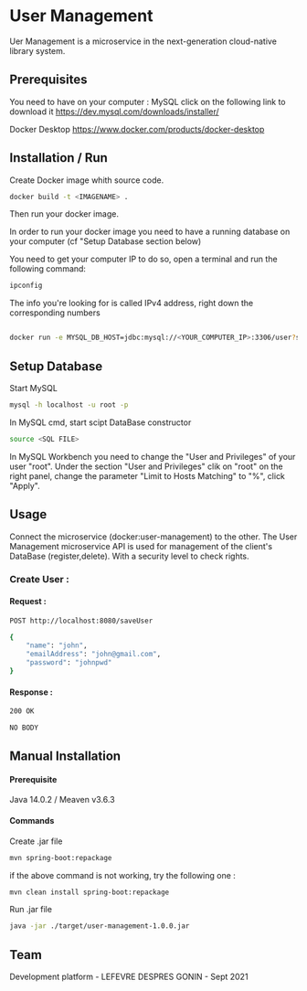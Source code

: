 # User Management

Uer Management is a microservice in the next-generation cloud-native library system.

## Prerequisites
You need to have on your computer :
MySQL click on the following link to download it
https://dev.mysql.com/downloads/installer/

Docker Desktop
https://www.docker.com/products/docker-desktop


## Installation / Run

Create Docker image whith source code.

```bash
docker build -t <IMAGENAME> .
```
Then run your docker image.

In order to run your docker image you need to have a running database on your computer (cf "Setup Database section below)

You need to get your computer IP to do so, open a terminal and run the following command:

```bash
ipconfig
```

The info you're looking for is called IPv4 address, right down the corresponding numbers


```bash

docker run -e MYSQL_DB_HOST=jdbc:mysql://<YOUR_COMPUTER_IP>:3306/user?serverTimezone=UTC -e MYSQL_DB_USERNAME=root -e MYSQL_DB_PASSWORD=root -p 8080:8080 <IMAGENAME>
```

## Setup Database

Start MySQL 

```bash
mysql -h localhost -u root -p
```

In MySQL cmd, start scipt DataBase constructor

```bash
source <SQL FILE>
```

In MySQL Workbench you need to change the "User and Privileges" of your user "root".
Under the section "User and Privileges"  clik on "root" on the right panel, change the parameter "Limit to Hosts Matching" to "%", click "Apply".


## Usage

Connect the microservice (docker:user-management) to the other.
The User Management microservice API is used for management of the client's DataBase (register,delete).
With a security level to check rights.

### **Create User :**

#### **Request :**

```bash
POST http://localhost:8080/saveUser
```

```bash
{
    "name": "john",
    "emailAddress": "john@gmail.com",
    "password": "johnpwd"
}
```

#### **Response :**

```bash
200 OK
```

```bash
NO BODY
```
## Manual Installation
#### Prerequisite
Java 14.0.2 / Meaven v3.6.3

#### Commands
Create .jar file


```bash
mvn spring-boot:repackage
```

if the above command is not working, try the following one :

```bash
mvn clean install spring-boot:repackage
```

Run .jar file

```bash
java -jar ./target/user-management-1.0.0.jar
```
## Team
Development platform - LEFEVRE DESPRES GONIN - Sept 2021

